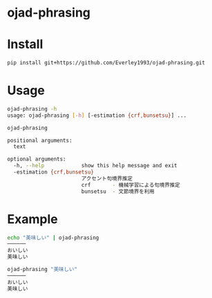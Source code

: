 # ojad-phrasing

# Install

```sh
pip install git+https://github.com/Everley1993/ojad-phrasing.git
```

# Usage

```sh
ojad-phrasing -h
usage: ojad-phrasing [-h] [-estimation {crf,bunsetsu}] ...

ojad-phrasing

positional arguments:
  text

optional arguments:
  -h, --help            show this help message and exit
  -estimation {crf,bunsetsu}
                        アクセント句境界推定
                        crf       - 機械学習による句境界推定
                        bunsetsu  - 文節境界を利用
```

# Example

```sh
echo "美味しい" | ojad-phrasing
──────
おいしい
美味しい
```

```sh
ojad-phrasing "美味しい"
──────
おいしい
美味しい
```
